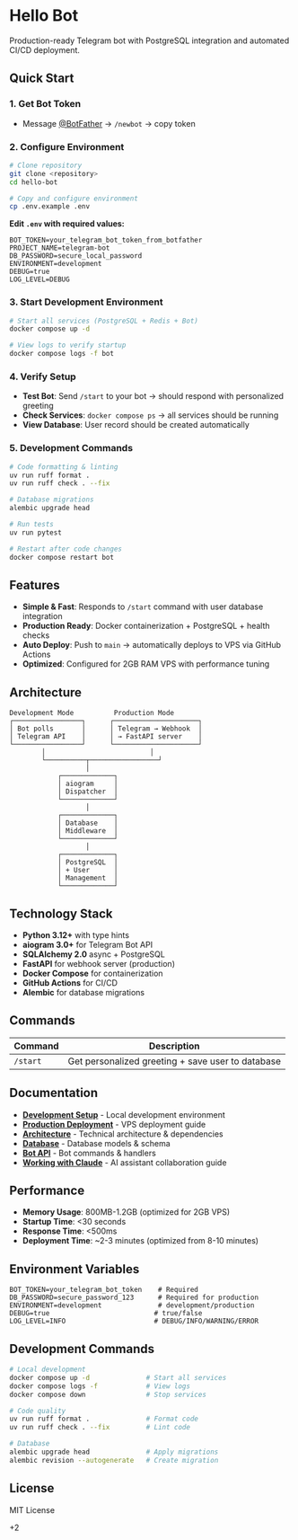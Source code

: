 # Hello Bot

Production-ready Telegram bot with PostgreSQL integration and automated CI/CD deployment.

## Quick Start

### 1. Get Bot Token

- Message [@BotFather](https://t.me/botfather) → `/newbot` → copy token

### 2. Configure Environment

```bash
# Clone repository
git clone <repository>
cd hello-bot

# Copy and configure environment
cp .env.example .env
```

**Edit `.env` with required values:**

```env
BOT_TOKEN=your_telegram_bot_token_from_botfather
PROJECT_NAME=telegram-bot
DB_PASSWORD=secure_local_password
ENVIRONMENT=development
DEBUG=true
LOG_LEVEL=DEBUG
```

### 3. Start Development Environment

```bash
# Start all services (PostgreSQL + Redis + Bot)
docker compose up -d

# View logs to verify startup
docker compose logs -f bot
```

### 4. Verify Setup

- **Test Bot**: Send `/start` to your bot → should respond with personalized greeting
- **Check Services**: `docker compose ps` → all services should be running
- **View Database**: User record should be created automatically

### 5. Development Commands

```bash
# Code formatting & linting
uv run ruff format .
uv run ruff check . --fix

# Database migrations
alembic upgrade head

# Run tests
uv run pytest

# Restart after code changes
docker compose restart bot
```

## Features

- **Simple & Fast**: Responds to `/start` command with user database integration
- **Production Ready**: Docker containerization + PostgreSQL + health checks
- **Auto Deploy**: Push to `main` → automatically deploys to VPS via GitHub Actions
- **Optimized**: Configured for 2GB RAM VPS with performance tuning

## Architecture

```
Development Mode          Production Mode
┌─────────────────┐      ┌─────────────────────┐
│ Bot polls       │      │ Telegram → Webhook  │
│ Telegram API    │      │ → FastAPI server    │
└─────────────────┘      └─────────────────────┘
        │                          │
        └──────────┬─────────────────┘
                   │
            ┌─────────────┐
            │ aiogram     │
            │ Dispatcher  │
            └─────────────┘
                   │
            ┌─────────────┐
            │ Database    │
            │ Middleware  │
            └─────────────┘
                   │
            ┌─────────────┐
            │ PostgreSQL  │
            │ + User      │
            │ Management  │
            └─────────────┘
```

## Technology Stack

- **Python 3.12+** with type hints
- **aiogram 3.0+** for Telegram Bot API
- **SQLAlchemy 2.0** async + PostgreSQL
- **FastAPI** for webhook server (production)
- **Docker Compose** for containerization
- **GitHub Actions** for CI/CD
- **Alembic** for database migrations

## Commands

| Command  | Description                                       |
| -------- | ------------------------------------------------- |
| `/start` | Get personalized greeting + save user to database |

## Documentation

- **[Development Setup](docs/DEVELOPMENT.md)** - Local development environment
- **[Production Deployment](docs/DEPLOYMENT.md)** - VPS deployment guide
- **[Architecture](docs/ARCHITECTURE.md)** - Technical architecture & dependencies
- **[Database](docs/DATABASE.md)** - Database models & schema
- **[Bot API](docs/API.md)** - Bot commands & handlers
- **[Working with Claude](CLAUDE.md)** - AI assistant collaboration guide

## Performance

- **Memory Usage**: 800MB-1.2GB (optimized for 2GB VPS)
- **Startup Time**: <30 seconds
- **Response Time**: <500ms
- **Deployment Time**: ~2-3 minutes (optimized from 8-10 minutes)

## Environment Variables

```env
BOT_TOKEN=your_telegram_bot_token    # Required
DB_PASSWORD=secure_password_123      # Required for production
ENVIRONMENT=development              # development/production
DEBUG=true                          # true/false
LOG_LEVEL=INFO                      # DEBUG/INFO/WARNING/ERROR
```

## Development Commands

```bash
# Local development
docker compose up -d              # Start all services
docker compose logs -f            # View logs
docker compose down               # Stop services

# Code quality
uv run ruff format .              # Format code
uv run ruff check . --fix         # Lint code

# Database
alembic upgrade head              # Apply migrations
alembic revision --autogenerate   # Create migration
```

## License

MIT License

+2
